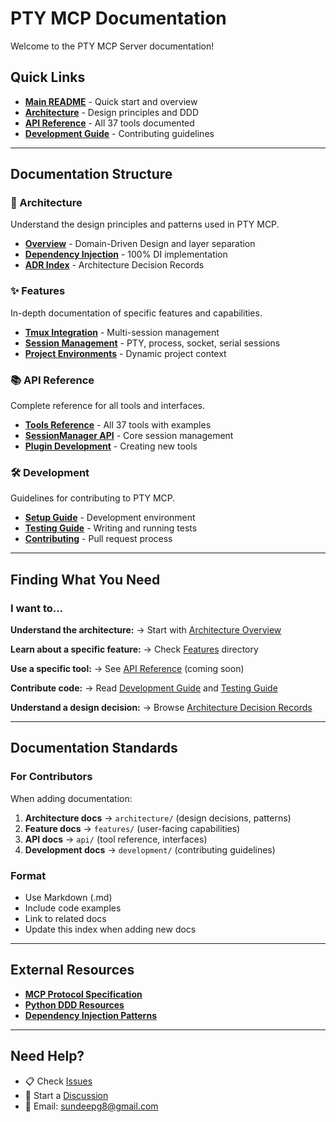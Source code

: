 # PTY MCP Documentation

Welcome to the PTY MCP Server documentation!

## Quick Links

- **[Main README](../README.md)** - Quick start and overview
- **[Architecture](./architecture/README.md)** - Design principles and DDD
- **[API Reference](./api/)** - All 37 tools documented
- **[Development Guide](./development/)** - Contributing guidelines

---

## Documentation Structure

### 📐 Architecture
Understand the design principles and patterns used in PTY MCP.

- **[Overview](./architecture/README.md)** - Domain-Driven Design and layer separation
- **[Dependency Injection](./architecture/dependency-injection.md)** - 100% DI implementation
- **[ADR Index](./architecture/adr/)** - Architecture Decision Records

### ✨ Features
In-depth documentation of specific features and capabilities.

- **[Tmux Integration](./features/tmux-integration.md)** - Multi-session management
- **[Session Management](./features/)** - PTY, process, socket, serial sessions
- **[Project Environments](./features/)** - Dynamic project context

### 📚 API Reference
Complete reference for all tools and interfaces.

- **[Tools Reference](./api/)** - All 37 tools with examples
- **[SessionManager API](./api/)** - Core session management
- **[Plugin Development](./api/)** - Creating new tools

### 🛠️ Development
Guidelines for contributing to PTY MCP.

- **[Setup Guide](./development/)** - Development environment
- **[Testing Guide](../tests/README.md)** - Writing and running tests
- **[Contributing](./development/)** - Pull request process

---

## Finding What You Need

### I want to...

**Understand the architecture:**
→ Start with [Architecture Overview](./architecture/README.md)

**Learn about a specific feature:**
→ Check [Features](./features/) directory

**Use a specific tool:**
→ See [API Reference](./api/) (coming soon)

**Contribute code:**
→ Read [Development Guide](./development/) and [Testing Guide](../tests/README.md)

**Understand a design decision:**
→ Browse [Architecture Decision Records](./architecture/adr/)

---

## Documentation Standards

### For Contributors

When adding documentation:

1. **Architecture docs** → `architecture/` (design decisions, patterns)
2. **Feature docs** → `features/` (user-facing capabilities)
3. **API docs** → `api/` (tool reference, interfaces)
4. **Development docs** → `development/` (contributing guidelines)

### Format

- Use Markdown (.md)
- Include code examples
- Link to related docs
- Update this index when adding new docs

---

## External Resources

- **[MCP Protocol Specification](https://modelcontextprotocol.io/docs)**
- **[Python DDD Resources](https://github.com/ddd-crew)**
- **[Dependency Injection Patterns](https://martinfowler.com/articles/injection.html)**

---

## Need Help?

- 📋 Check [Issues](https://github.com/Sundeepg98/pty-mcp-server/issues)
- 💬 Start a [Discussion](https://github.com/Sundeepg98/pty-mcp-server/discussions)
- 📧 Email: sundeepg8@gmail.com
